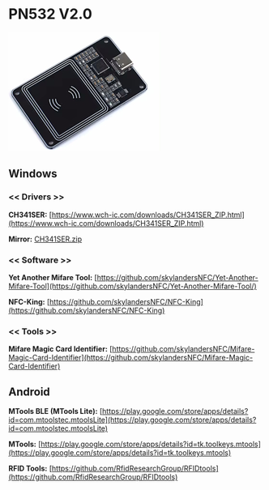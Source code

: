 # PN532 V2.0
[![PN532 V2.0](https://raw.githubusercontent.com/skylandersNFC/Docs/main/Skylanders_Buying_List/Skylanders_NFC_Devices/images/PN532.jpg)](https://skylandersnfc.github.io/Docs/Skylanders_Buying_List/Skylanders_NFC_Devices/#pn532-v20-all-skylanders)

## **Windows**


### << Drivers >>

**CH341SER:** [https://www.wch-ic.com/downloads/CH341SER_ZIP.html](https://www.wch-ic.com/downloads/CH341SER_ZIP.html)

**Mirror:** [CH341SER.zip](https://skylandersnfc.github.io/Docs/Skylanders_Buying_List/Skylanders_NFC_Devices/PN532/drivers/CH341SER.zip)

### << Software >>

**Yet Another Mifare Tool:** [https://github.com/skylandersNFC/Yet-Another-Mifare-Tool](https://github.com/skylandersNFC/Yet-Another-Mifare-Tool/)

**NFC-King:** [https://github.com/skylandersNFC/NFC-King](https://github.com/skylandersNFC/NFC-King)

### << Tools >>

**Mifare Magic Card Identifier:** [https://github.com/skylandersNFC/Mifare-Magic-Card-Identifier](https://github.com/skylandersNFC/Mifare-Magic-Card-Identifier)

## **Android**

**MTools BLE (MTools Lite):** [https://play.google.com/store/apps/details?id=com.mtoolstec.mtoolsLite](https://play.google.com/store/apps/details?id=com.mtoolstec.mtoolsLite)

**MTools:** [https://play.google.com/store/apps/details?id=tk.toolkeys.mtools](https://play.google.com/store/apps/details?id=tk.toolkeys.mtools)

**RFID Tools:** [https://github.com/RfidResearchGroup/RFIDtools](https://github.com/RfidResearchGroup/RFIDtools)
